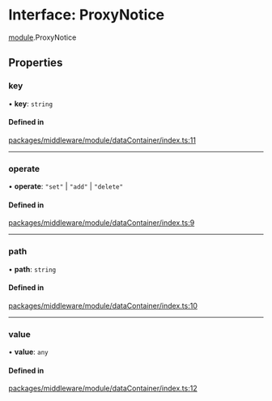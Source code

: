 # Interface: ProxyNotice

[module](../modules/module.md).ProxyNotice

## Properties

### key

• **key**: `string`

#### Defined in

[packages/middleware/module/dataContainer/index.ts:11](https://github.com/Shiotsukikaedesari/vis-three/blob/2f5203e6/packages/middleware/module/dataContainer/index.ts#L11)

___

### operate

• **operate**: ``"set"`` \| ``"add"`` \| ``"delete"``

#### Defined in

[packages/middleware/module/dataContainer/index.ts:9](https://github.com/Shiotsukikaedesari/vis-three/blob/2f5203e6/packages/middleware/module/dataContainer/index.ts#L9)

___

### path

• **path**: `string`

#### Defined in

[packages/middleware/module/dataContainer/index.ts:10](https://github.com/Shiotsukikaedesari/vis-three/blob/2f5203e6/packages/middleware/module/dataContainer/index.ts#L10)

___

### value

• **value**: `any`

#### Defined in

[packages/middleware/module/dataContainer/index.ts:12](https://github.com/Shiotsukikaedesari/vis-three/blob/2f5203e6/packages/middleware/module/dataContainer/index.ts#L12)
